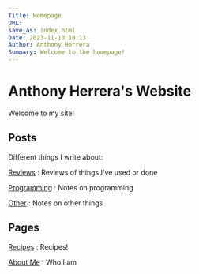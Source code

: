 ```yaml
---
Title: Homepage
URL:
save_as: index.html
Date: 2023-11-10 10:13 
Author: Anthony Herrera
Summary: Welcome to the homepage!
---
```


# Anthony Herrera's Website

Welcome to my site!

## Posts

Different things I write about:

[Reviews]({category}reviews) : Reviews of things I've used or done
 
[Programming]({category}programming) : Notes on programming

[Other]({category}other) : Notes on other things

## Pages

[Recipes]({filename}recipes_homepage.md) : Recipes!
 
[About Me]({filename}about_me.md) : Who I am
